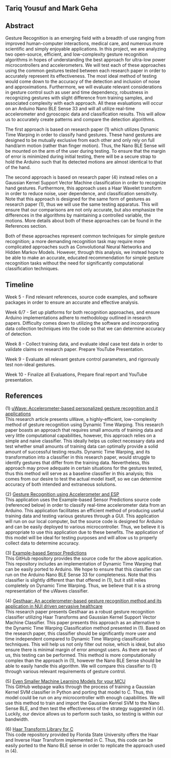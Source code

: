 ## Tariq Yousuf and Mark Geha

## Abstract

Gesture Recognition is an emerging field with a breadth of use ranging from improved human-computer interactions, medical care, and numerous more scientific and simply enjoyable applications.
In this project, we are analyzing two open-source, efficient, and low-complexity gesture recognition algorithms in hopes of understanding the best approach for ultra-low power microcontrollers and accelerometers. We will test each of these approaches using the common gestures tested between each research paper in order to accurately represent its effectiveness. The most ideal method of testing would come down to the accuracy of the detection and inclusion of noise and approximations.  Furthermore, we will evaluate relevant considerations in gesture control such as user and time dependency, robustness in recognizing gestures with slight difference from training samples, and associated complexity with each approach. All these evaluations will occur on an Arduino Nano BLE Sense 33 and will all utilize real-time accelerometer and gyroscopic data and classification results. This will allow us to accurately create patterns and compare the detection algorithms.


The first approach is based on research paper (1) which utilizes Dynamic Time Warping in order to classify hand gestures. These hand gestures are designed to be mutually exclusive from each other and only rely on full hand/arm motion (rather than finger motion). Thus, the Nano BLE Sense will be mounted on the arm of the user during testing. To ensure that the margin of error is minimized during initial testing, there will be a secure strap to hold the Arduino such that its detected motions are almost identical to that of the hand.

The second approach is based on research paper (4) instead relies on a Gaussian Kernel Support Vector Machine classification in order to recognize hand gestures. Furthermore, this approach uses a Haar Wavelet transform in order to reduce noise, user dependence, and classification sensitivity. Note that this approach is designed for the same form of gestures as research paper (1), thus we will use the same testing apparatus. This will ensure that our comparisons are not only accurate, but also emphasize the differences in the algorithms by maintaining a controlled variable, the motions. More details about both of these approaches can be found in the References section.

Both of these approaches represent common techniques for simple gesture recognition; a more demanding recognition task may require more complicated approaches such as Convolutional
Neural Networks and Hidden Markov Models. However, through this analysis, we instead hope to be able to make an accurate, educated recommendation for simple gesture recognition tasks
without the need for significantly computational classification techniques.   

## Timeline

Week 5 - Find relevant references, source code examples, and software packages in order to ensure an accurate and effective analysis.

Week 6/7 - Set up platforms for both recognition approaches, and ensure Arduino implementations adhere to methodology outlined in research papers. Difficulty comes down to utilizing the software and incorporating data collection techniques into the code so that we can determine accuracy of detection.

Week 8 - Collect training data, and evaluate ideal case test data in order to validate claims on research paper. Prepare YouTube Presentation.

Week 9 - Evaluate all relevant gesture control parameters, and rigorously test non-ideal gestures. 

Week 10 - Finalize all Evaluations, Prepare final report and YouTube presentation.  

## References 

(1) [uWave: Accelerometer-based personalized gesture recognition and it applications](https://www.sciencedirect.com/science/article/abs/pii/S1574119209000674) \
This research article presents uWave, a highly-efficient, low-complexity method of gesture recognition using Dynamic Time Warping. This research paper boasts an approach that requires small amounts of training data and very little computational capabilities, however, this approach relies on a simple and naive classifier. This ideally helps us collect necessary data and test whether small amounts of training data can optimally provide a solid amount of successful testing results. Dynamic Time Warping, and its transformation into a classifier in this research paper, would struggle to identify gestures that differ from the training data. Nevertheless, this approach may prove adequate in certain situations for the gestures tested, thus this method will serve as a baseline classifier in this analysis; this comes from our desire to test the actual model itself, so we can determine accuracy of both intended and extraneous solutions.

(2) [Gesture Recognition using Accelerometer and ESP](https://create.arduino.cc/projecthub/mellis/gesture-recognition-using-accelerometer-and-esp-71faa1) \
This application uses the Example-based Sensor Predictions source code (referenced below) in order to classify real-time accelerometer data from an Arduino. This application facilitates an efficient method of producing useful training data and testing various gestures through a GUI. This application will run on our local computer, but the source code is designed for Arduino and can be easily deployed to various microcontroller. Thus, we believe it is appropriate to use
this application due to these benefits. The application of this model will be ideal for testing purposes and will allow us to properly collect data to determine accuracy.

(3) [Example-based Sensor Predictions](https://github.com/damellis/ESP) \
This GitHub repository provides the source code for the above application. This repository includes an implementation of Dynamic Time Warping that can be easily ported to Arduino. We hope to ensure that this classifier can run on the Arduino Nano BLE Sense 33 for completeness. Note that this classifier is slightly different than that offered in (1), but it still relies completely on Dynamic Time Warping. Thus, we believe that it is a strong representation of the uWaves classifier.


(4) [Gesthaar: An accelerometer-based gesture recognition method and its application in NUI driven pervasive healthcare](https://ieeexplore.ieee.org/abstract/document/6152471) \
This research paper presents Gesthaar as a robust gesture recognition classifier utilizing Haar Transforms and Gaussian Kernel Support Vector Machine Classifier. This paper presents this
approach as an alternative to the Dynamic Time Warping Classification method presented in (1). Based on the research paper, this classifier should be significantly more user and time independent
compared to Dynamic Time Warping classification techniques. This will help us not only filter out noise, which is ideal, but also ensure there is minimal margin of error amongst users. As there are two of us, this testing can be performed. This method is more computationally complex than the approach in (1), however the Nano BLE Sense should be able to easily handle this algorithm. We will compare this classifier to (1) through various relevant requirements of gesture control. 

(5) [Even Smaller Machine Learning Models for your MCU](https://eloquentarduino.github.io/2020/02/even-smaller-machine-learning-models-for-your-mcu/) \
This GitHub webpage walks through the process of training a Gaussian Kernel SVM classifier in Python and porting that model to C. Thus, this model could be run on any microcontroller with enough capabilities. We will use this method to train and import the Gaussian Kernel SVM to the Nano Sense BLE, and then test the effectiveness of the strategy suggested in (4). Luckily, our device allows us to perform such tasks, so testing is within our bandwidth.

(6) [Haar Transform Library for C](https://people.sc.fsu.edu/~jburkardt/c_src/haar/haar.html) \
This code repository provided by Florida State University offers the Haar and Inverse Haar Transform implemented in C. Thus, this code can be easily ported to the Nano BLE sense in order to replicate the approach used in (4).
